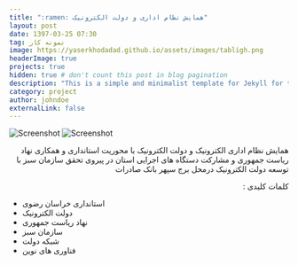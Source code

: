 ```yaml
---
title: ":ramen: همایش نظام اداری و دولت الکترونیک"
layout: post
date: 1397-03-25 07:30
tag: نمونه کار
image: https://yaserkhodadad.github.io/assets/images/tabligh.png
headerImage: true
projects: true
hidden: true # don't count this post in blog pagination
description: "This is a simple and minimalist template for Jekyll for those who likes to eat noodles."
category: project
author: johndoe
externalLink: false
---
```


![Screenshot](https://yaserkhodadad.github.io/assets/port/p1.png)
![Screenshot](https://yaserkhodadad.github.io/assets/port/p2.png)

<p style="direction:rtl">
 همایش نظام اداری الکترونیک و دولت الکترونیک با محوریت استانداری و همکاری نهاد ریاست جمهوری و مشارکت دستگاه های اجرایی استان در پیروی تحقق سازمان سبز با توسعه دولت الکترونیک درمحل برج سپهر بانک صادرات 
</p>




<p style="direction:rtl">
کلمات کلیدی :<br/>

- استانداری خراسان رضوی<br/>
- دولت الکترونیک<br/>
- نهاد ریاست جمهوری<br/>
- سازمان سبز<br/>
- شبکه دولت<br/>
- فناوری های نوین<br/>
</p>


